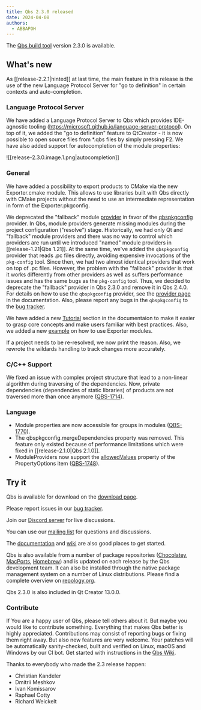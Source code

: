 ```yaml
---
title: Qbs 2.3.0 released
date: 2024-04-08
authors:
  - ABBAPOH
---
```


The [Qbs build tool](http://qbs.io) version 2.3.0 is available.

## What's new

As [[release-2.2.1|hinted]] at last time, the main
feature in this release is the use of the new Language Protocol Server for "go to definition" in
certain contexts and auto-completion.

<!-- more -->

### Language Protocol Server

We have added a Language Protocol Server to Qbs which provides IDE-agnostic tooling
(<https://microsoft.github.io/language-server-protocol>). On top of it, we added the "go to
definition" feature to QtCreator - it is now possible to open source files from *.qbs files by
simply pressing F2. We have also added support for autocompletion of the module properties:

![[release-2.3.0.image.1.png|autocompletion]]

### General
We have added a possibility to export products to CMake via the new Exporter.cmake module. This
allows to use libraries built with Qbs directly with CMake projects without the need to use an
intermediate representation in form of the Exporter.pkgconfig.

We deprecated the "fallback" module
[provider](https://doc.qt.io/qbs/module-providers.html#how-qbs-uses-module-providers) in favor of
the [qbspkgconfig](https://doc.qt.io/qbs/qml-qbsmoduleproviders-qbspkgconfig.html) provider.
In Qbs, module providers generate missing modules during the project configuration ("resolve")
stage. Historically, we had only Qt and "fallback" module providers and there was no way to control
which providers are run until we introduced "named" module providers in
[[release-1.21|Qbs 1.21]]. At the same time, we've added the
`qbspkgconfig` provider that reads .pc files directly, avoiding expensive invocations of the
`pkg-config` tool. Since then, we had two almost identical providers that work on top of .pc files.
However, the problem with the "fallback" provider is that it works differently from other
providers as well as suffers performance issues and has the same bugs as the `pkg-config` tool.
Thus, we decided to deprecate the "fallback" provider in Qbs 2.3.0 and remove it in Qbs 2.4.0.
For details on how to use the `qbspkgconfig` provider, see the
[provider page](https://qbs.io//docs/qml-qbsmoduleproviders-qbspkgconfig/) in the documentation.
Also, please report any bugs in the `qbspkgconfig` to the
[bug tracker](https://bugreports.qt.io/browse/QBS/).

We have added a new [Tutorial](https://qbs.io//docs/tutorial/) section in the documentaion to make
it easier to grasp core concepts and make users familiar with best practices. Also, we added a
new [example](https://github.com/qbs/qbs/blob/master/examples/exporters/qbs/imports/MyLibrary.qbs)
on how to use Exporter modules.

If a project needs to be re-resolved, we now print the reason. Also, we rewrote the wildards
handling to track changes more accurately.

### C/C++ Support
We fixed an issue with complex project structure that lead to a non-linear algorithm during
traversing of the dependencies. Now, private dependencies (dependencies of static libraries) of
products are not traversed more than once anymore
([QBS-1714](https://bugreports.qt.io/browse/QBS-1714)).

### Language
* Module properties are now accessible for groups in modules
  ([QBS-1770](https://bugreports.qt.io/browse/QBS-1770)).
* The qbspkgconfig.mergeDependencies property was removed. This feature only existed because of
  performance limitations which were fixed in [[release-2.1.0|Qbs 2.1.0]].
* ModuleProviders now support the
  [allowedValues](https://qbs.io//docs/qml-qbslanguageitems-propertyoptions/#allowedValues-prop)
  property of the PropertyOptions item ([QBS-1748](https://bugreports.qt.io/browse/QBS-1748)).

## Try it

Qbs is available for download on the
[download page](https://download.qt.io/official_releases/qbs/2.3.0/).

Please report issues in our [bug tracker](https://bugreports.qt.io/browse/QBS/).

Join our [Discord server](https://discord.gg/zhMHvC5GNa) for live discussions.

You can use our [mailing list](https://lists.qt-project.org/mailman/listinfo/qbs) for questions
and discussions.

The [documentation](https://qbs.io/docs/index.html)
and [wiki](https://wiki.qt.io/Qbs) are also good places to get started.

Qbs is also available from a number of package repositories
([Chocolatey](https://chocolatey.org/packages/qbs),
[MacPorts](https://www.macports.org/ports.php?by=name&substr=qbs),
[Homebrew](https://formulae.brew.sh/formula/qbs)) and is updated on each
release by the Qbs development team. It can also be installed through
the native package management system on a number of Linux distributions.
Please find a complete overview on
[repology.org](https://repology.org/project/qbs/versions).

Qbs 2.3.0 is also included in Qt Creator 13.0.0.

### Contribute
If You are a happy user of Qbs, please tell others about it. But maybe you would
like to contribute something. Everything that makes Qbs better is highly
appreciated. Contributions may consist of reporting bugs or fixing them right
away. But also new features are very welcome. Your patches will be automatically
sanity-checked, built and verified on Linux, macOS and Windows by our CI bot.
Get started with instructions in the [Qbs Wiki](https://wiki.qt.io/Qbs).

Thanks to everybody who made the 2.3 release happen:

* Christian Kandeler
* Dmitrii Meshkov
* Ivan Komissarov
* Raphael Cotty
* Richard Weickelt
